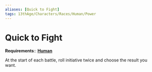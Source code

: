 ```yaml
---
aliases: [Quick to Fight]
tags: 13thAge/Characters/Races/Human/Power
---
```

# Quick to Fight

__Requirements__:: [**Human**](../1-Human.md)

At the start of each battle, roll initiative twice and choose the result you want.
